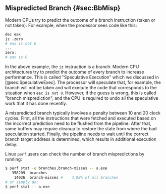 ## Mispredicted Branch {#sec:BbMisp}

Modern CPUs try to predict the outcome of a branch instruction (taken or not taken). For example, when the processor sees code like this:

```bash
dec eax
jz .zero
# eax is not 0
...
zero:
# eax is 0
```

In the above example, the `jz` instruction is a branch. Modern CPU architectures try to predict the outcome of every branch to increase performance. This is called "Speculative Execution" which we discussed in [@sec:SpeculativeExec]. The processor will speculate that, for example, the branch will not be taken and will execute the code that corresponds to the situation when `eax is not 0`. However, if the guess is wrong, this is called "branch misprediction", and the CPU is required to undo all the speculative work that it has done recently. 

A mispredicted branch typically involves a penalty between 10 and 20 clock cycles. First, all the instructions that were fetched and executed based on the incorrect prediction need to be flushed from the pipeline. After that, some buffers may require cleanup to restore the state from where the bad speculation started. Finally, the pipeline needs to wait until the correct branch target address is determined, which results in additional execution delay.

Linux `perf` users can check the number of branch mispredictions by running:

```bash
$ perf stat -e branches,branch-misses -- a.exe
   358209  branches
    14026  branch-misses #    3,92% of all branches        
# or simply do:
$ perf stat -- a.exe
```